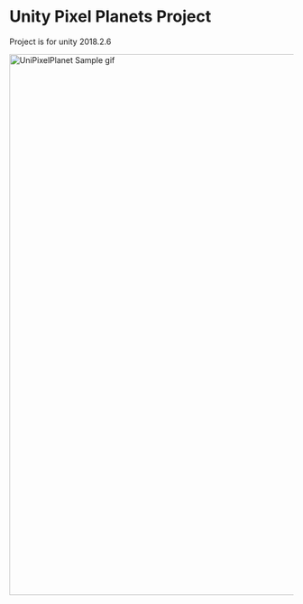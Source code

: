 # Unity Pixel Planets Project

Project is for unity 2018.2.6

<img src="https://raw.githubusercontent.com/hmcGit/UniPixelPlanet/master/unipp.gif" width="960" alt="UniPixelPlanet Sample gif">

